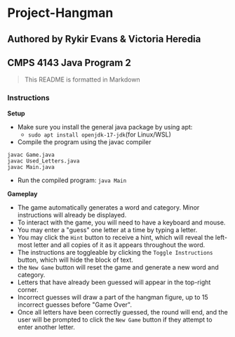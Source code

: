 # Project-Hangman

## Authored by Rykir Evans & Victoria Heredia
## CMPS 4143 Java Program 2
> This README is formatted in Markdown

### Instructions

**Setup**
- Make sure you install the general java package by using apt: 
     - `sudo apt install openjdk-17-jdk`(for Linux/WSL)
- Compile the program using the javac compiler
```
javac Game.java
javac Used_Letters.java
javac Main.java
```

- Run the compiled program: `java Main`

**Gameplay**
- The game automatically generates a word and category. Minor instructions will already be displayed.
- To interact with the game, you will need to have a keyboard and mouse. 
- You may enter a "guess" one letter at a time by typing a letter.
- You may click the `Hint` button to receive a hint, which will reveal the left-most letter and all copies of it as it appears throughout the word.
- The instructions are toggleable by clicking the `Toggle Instructions` button, which will hide the block of text.
- the `New Game` button will reset the game and generate a new word and category. 
- Letters that have already been guessed will appear in the top-right corner.
- Incorrect guesses will draw a part of the hangman figure, up to 15 incorrect guesses before "Game Over".
- Once all letters have been correctly guessed, the round will end, and the user will be prompted to click the `New Game` button if they attempt to enter another letter.